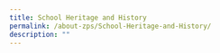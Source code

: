 ```yaml
---
title: School Heritage and History
permalink: /about-zps/School-Heritage-and-History/
description: ""
---
```

